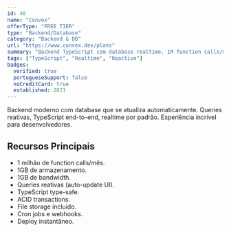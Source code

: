 ```yaml
---
id: 40
name: "Convex"
offerType: "FREE TIER"
type: "Backend/Database"
category: "Backend & DB"
url: "https://www.convex.dev/plans"
summary: "Backend TypeScript com database realtime. 1M function calls/mês, 1GB storage, queries reativas."
tags: ["TypeScript", "Realtime", "Reactive"]
badges:
  verified: true
  portugueseSupport: false
  noCreditCard: true
  established: 2021
---
```


Backend moderno com database que se atualiza automaticamente. Queries reativas, TypeScript end-to-end, realtime por padrão. Experiência incrível para desenvolvedores.

## Recursos Principais

- 1 milhão de function calls/mês.
- 1GB de armazenamento.
- 1GB de bandwidth.
- Queries reativas (auto-update UI).
- TypeScript type-safe.
- ACID transactions.
- File storage incluído.
- Cron jobs e webhooks.
- Deploy instantâneo.
